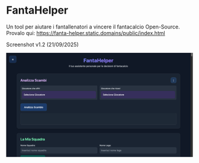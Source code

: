 # FantaHelper
Un tool per aiutare i fantallenatori a vincere il fantacalcio Open-Source. 
Provalo qui:
https://fanta-helper.static.domains/public/index.html

Screenshot v1.2 (21/09/2025)

[<img src="https://github.com/mattj-na/FantaHelper/blob/main/Screenshot%20v0.9-beta9.png?raw=true">]([ttps://github.com/mattj-na/FantaHelper/blob/main/Screenshot%20v0.9-beta9.png?raw=true](https://github.com/mattj-na/FantaHelper/blob/main/Screenshot%20v1.2.png?raw=true))
